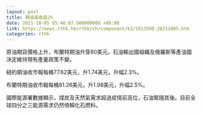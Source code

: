 ```yaml
---
layout: post
title: 期油高收逾2%
date: 2021-10-05 05:46:07.000000000 +08:00
link: https://news.rthk.hk/rthk/ch/component/k2/1613508-20211005.htm
categories: rthk
---
```


原油期貨價格上升，布蘭特期油升穿80美元。石油輸出國組織及俄羅斯等產油國決定維持現有產量政策不變。

紐約期油收市報每桶77.62美元，升1.74美元，升幅2.3%。

布蘭特期油收市報每桶81.26美元，升1.98美元，升幅2.5%。

國際能源署數據顯示，煤炭及天然氣需求超過疫情前高位，石油緊隨其後。目前全球四分之三能源需求仍然倚賴化石燃料。
